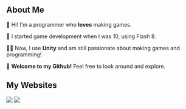 ## About Me

👋 Hi! I'm a programmer who **loves** making games.

👶 I started game development when I was 10, using Flash 8. 

👨‍💻 Now, I use **Unity** and am still passionate about making games and programming!

🤗 **Welcome to my Github!** Feel free to look around and explore.


## My Websites

<a href="https://www.notion.so/user257/User257-s-notion-1ba06ca26dda8046a3c4d7dc819ab54d"><img src="https://img.shields.io/badge/Notion-000000?style=for-the-badge&logo=notion&logoColor=white"/></a>
<a href="https://user257.itch.io/"><img src="https://img.shields.io/badge/Itch.io-FA5C5C?style=for-the-badge&logo=itchdotio&logoColor=white"/></a>
